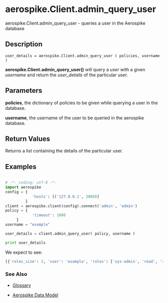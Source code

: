 
# aerospike.Client.admin_query_user

aerospike.Client.admin_query_user - queries a user in the Aerospike database

## Description

```
user_details = aerospike.Client.admin_query_user ( policies, username )

```

**aerospike.Client.admin_query_user()** will query a *user* with a given *username* and return the *user_details* of the particular user.   

## Parameters

**policies**, the dictionary of policies to be given while querying a user in the database.   

**username**, the username of the user to be queried in the aerospike database.

## Return Values
Returns a list containing the details of the particular user.


## Examples

```python

# -*- coding: utf-8 -*-
import aerospike
config = {
            'hosts': [('127.0.0.1', 3000)]
         }
client = aerospike.client(config).connect('admin', 'admin')
policy = {
            'timeout': 1000
	 }
username = "example"

user_details = client.admin_query_user( policy, username )

print user_details

```

We expect to see:

```python
[{'roles_size': 3, 'user': 'example', 'roles': ['sys-admin', 'read', 'read-write']}]
```



### See Also



- [Glossary](http://www.aerospike.com/docs/guide/glossary.html)

- [Aerospike Data Model](http://www.aerospike.com/docs/architecture/data-model.html)
